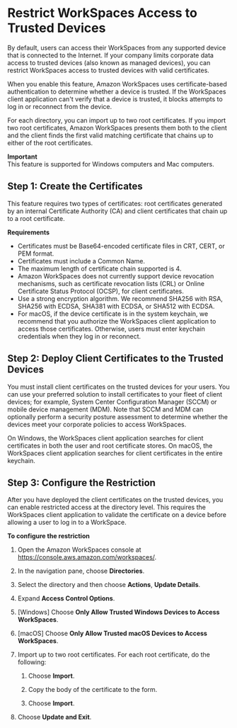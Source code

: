 # Restrict WorkSpaces Access to Trusted Devices<a name="trusted-devices"></a>

By default, users can access their WorkSpaces from any supported device that is connected to the Internet\. If your company limits corporate data access to trusted devices \(also known as managed devices\), you can restrict WorkSpaces access to trusted devices with valid certificates\.

When you enable this feature, Amazon WorkSpaces uses certificate\-based authentication to determine whether a device is trusted\. If the WorkSpaces client application can't verify that a device is trusted, it blocks attempts to log in or reconnect from the device\.

For each directory, you can import up to two root certificates\. If you import two root certificates, Amazon WorkSpaces presents them both to the client and the client finds the first valid matching certificate that chains up to either of the root certificates\.

**Important**  
This feature is supported for Windows computers and Mac computers\.

## Step 1: Create the Certificates<a name="create-certificate"></a>

This feature requires two types of certificates: root certificates generated by an internal Certificate Authority \(CA\) and client certificates that chain up to a root certificate\.

**Requirements**
+ Certificates must be Base64\-encoded certificate files in CRT, CERT, or PEM format\.
+ Certificates must include a Common Name\.
+ The maximum length of certificate chain supported is 4\.
+ Amazon WorkSpaces does not currently support device revocation mechanisms, such as certificate revocation lists \(CRL\) or Online Certificate Status Protocol \(OCSP\), for client certificates\.
+ Use a strong encryption algorithm\. We recommend SHA256 with RSA, SHA256 with ECDSA, SHA381 with ECDSA, or SHA512 with ECDSA\.
+ For macOS, if the device certificate is in the system keychain, we recommend that you authorize the WorkSpaces client application to access those certificates\. Otherwise, users must enter keychain credentials when they log in or reconnect\.

## Step 2: Deploy Client Certificates to the Trusted Devices<a name="deploy-certificate"></a>

You must install client certificates on the trusted devices for your users\. You can use your preferred solution to install certificates to your fleet of client devices; for example, System Center Configuration Manager \(SCCM\) or mobile device management \(MDM\)\. Note that SCCM and MDM can optionally perform a security posture assessment to determine whether the devices meet your corporate policies to access WorkSpaces\.

On Windows, the WorkSpaces client application searches for client certificates in both the user and root certificate stores\. On macOS, the WorkSpaces client application searches for client certificates in the entire keychain\.

## Step 3: Configure the Restriction<a name="configure-restriction"></a>

After you have deployed the client certificates on the trusted devices, you can enable restricted access at the directory level\. This requires the WorkSpaces client application to validate the certificate on a device before allowing a user to log in to a WorkSpace\.

**To configure the restriction**

1. Open the Amazon WorkSpaces console at [https://console\.aws\.amazon\.com/workspaces/](https://console.aws.amazon.com/workspaces/)\.

1. In the navigation pane, choose **Directories**\.

1. Select the directory and then choose **Actions**, **Update Details**\.

1. Expand **Access Control Options**\.

1. \[Windows\] Choose **Only Allow Trusted Windows Devices to Access WorkSpaces**\.

1. \[macOS\] Choose **Only Allow Trusted macOS Devices to Access WorkSpaces**\.

1. Import up to two root certificates\. For each root certificate, do the following:

   1. Choose **Import**\.

   1. Copy the body of the certificate to the form\.

   1. Choose **Import**\.

1. Choose **Update and Exit**\.